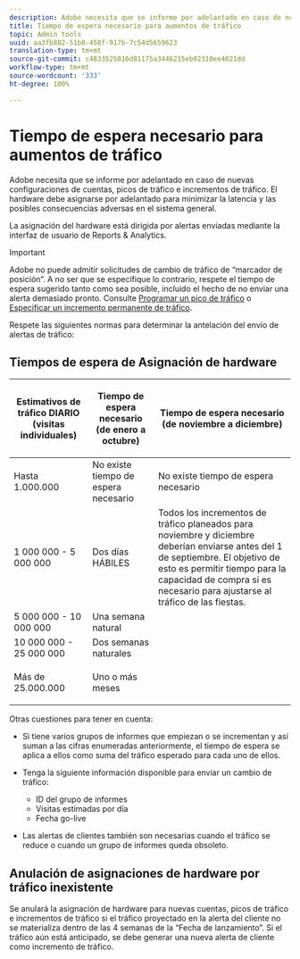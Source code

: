 ```yaml
---
description: Adobe necesita que se informe por adelantado en caso de nuevas configuraciones de cuentas, picos de tráfico e incrementos de tráfico. El hardware debe asignarse por adelantado para minimizar la latencia y las posibles consecuencias adversas en el sistema general.
title: Tiempo de espera necesario para aumentos de tráfico
topic: Admin tools
uuid: aa3fb882-51b0-458f-917b-7c54d5659623
translation-type: tm+mt
source-git-commit: c4833525816d81175a3446215eb92310ee4021dd
workflow-type: tm+mt
source-wordcount: '333'
ht-degree: 100%

---
```



# Tiempo de espera necesario para aumentos de tráfico

Adobe necesita que se informe por adelantado en caso de nuevas configuraciones de cuentas, picos de tráfico e incrementos de tráfico. El hardware debe asignarse por adelantado para minimizar la latencia y las posibles consecuencias adversas en el sistema general.

La asignación del hardware está dirigida por alertas enviadas mediante la interfaz de usuario de Reports &amp; Analytics.

>[!IMPORTANT]
>
> Adobe no puede admitir solicitudes de cambio de tráfico de “marcador de posición”. A no ser que se especifique lo contrario, respete el tiempo de espera sugerido tanto como sea posible, incluido el hecho de no enviar una alerta demasiado pronto. Consulte [Programar un pico de tráfico](/help/admin/c-traffic-management/t-traffic-schedule-spike.md) o [Especificar un incremento permanente de tráfico](/help/admin/c-traffic-management/t-traffic-permanent.md).

Respete las siguientes normas para determinar la antelación del envío de alertas de tráfico:

## Tiempos de espera de Asignación de hardware

<table id="table_A67CC3B164F740088797BD8913244E47">
 <thead>
  <tr>
   <th colname="col1" class="entry"> Estimativos de tráfico DIARIO (visitas individuales) </th>
   <th colname="col2" class="entry"> <p>Tiempo de espera necesario (de enero a octubre) </p> </th>
   <th colname="col3" class="entry"> <p>Tiempo de espera necesario (de noviembre a diciembre) </p> </th>
  </tr>
 </thead>
 <tbody>
  <tr>
   <td colname="col1"> Hasta 1.000.000 </td>
   <td colname="col2"> No existe tiempo de espera necesario </td>
   <td colname="col3"> No existe tiempo de espera necesario </td>
  </tr>
  <tr>
   <td colname="col1"> 1 000 000 - 5 000 000 </td>
   <td colname="col2"> Dos días HÁBILES </td>
   <td colname="col3" morerows="3"> Todos los incrementos de tráfico planeados para noviembre y diciembre deberían enviarse antes del 1 de septiembre. El objetivo de esto es permitir tiempo para la capacidad de compra si es necesario para ajustarse al tráfico de las fiestas. </td>
  </tr>
  <tr>
   <td colname="col1"> 5 000 000 - 10 000 000 </td>
   <td colname="col2"> Una semana natural </td>
  </tr>
  <tr>
   <td colname="col1"> 10 000 000 - 25 000 000 </td>
   <td colname="col2"> Dos semanas naturales </td>
  </tr>
  <tr>
   <td colname="col1"> <p>Más de 25.000.000 </p> </td>
   <td colname="col2"> Uno o más meses </td>
  </tr>
 </tbody>
</table>

Otras cuestiones para tener en cuenta:

* Si tiene varios grupos de informes que empiezan o se incrementan y así suman a las cifras enumeradas anteriormente, el tiempo de espera se aplica a ellos como suma del tráfico esperado para cada uno de ellos.
* Tenga la siguiente información disponible para enviar un cambio de tráfico:

   * ID del grupo de informes
   * Visitas estimadas por día
   * Fecha go-live

* Las alertas de clientes también son necesarias cuando el tráfico se reduce o cuando un grupo de informes queda obsoleto.

## Anulación de asignaciones de hardware por tráfico inexistente

Se anulará la asignación de hardware para nuevas cuentas, picos de tráfico e incrementos de tráfico si el tráfico proyectado en la alerta del cliente no se materializa dentro de las 4 semanas de la “Fecha de lanzamiento”. Si el tráfico aún está anticipado, se debe generar una nueva alerta de cliente como incremento de tráfico.
